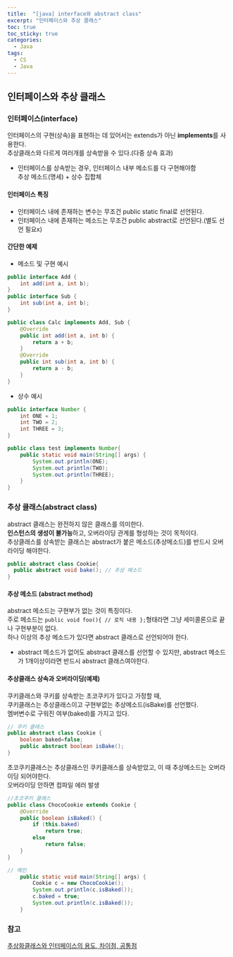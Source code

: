 ```yaml
---
title:  "[java] interface와 abstract class"
excerpt: "인터페이스와 추상 클래스"
toc: true
toc_sticky: true
categories:
  - Java
tags:
  - CS
  - Java
---
```

## 인터페이스와 추상 클래스  
### 인터페이스(interface)  
인터페이스의 구현(상속)을 표현하는 데 있어서는 extends가 아닌 **implements**를 사용한다.  
추상클래스와 다르게 여러개를 상속받을 수 있다.(다중 상속 효과)  
  + 인터페이스를 상속받는 경우, 인터페이스 내부 메소드를 다 구현해야함  
추상 메소드(명세) + 상수 집합체  

#### 인터페이스 특징  
* 인터페이스 내에 존재하는 변수는 무조건 public static final로 선언된다.  
* 인터페이스 내에 존재하는 메소드는 무조건 public abstract로 선언된다.(별도 선언 필요x)  

#### 간단한 예제  
* 메소드 및 구현 예시  
```java
public interface Add {
	int add(int a, int b);
}
public interface Sub {
	int sub(int a, int b);
}
```
```java
public class Calc implements Add, Sub {
	@Override
	public int add(int a, int b) {
		return a + b;
	}
	@Override
	public int sub(int a, int b) {
		return a - b;
	}
}
```


* 상수 예시  
```java
public interface Number {
	int ONE = 1;
	int TWO = 2;
	int THREE = 3;
}
```
```java
public class test implements Number{
	public static void main(String[] args) {
		System.out.println(ONE);
		System.out.println(TWO);
		System.out.println(THREE);
	}
}
```


### 추상 클래스(abstract class)    
abstract 클래스는 완전하지 않은 클래스를 의미한다.  
**인스턴스의 생성이 불가능**하고, 오버라이딩 관계를 형성하는 것이 목적이다.  
추상클래스를 상속받는 클래스는 abstract가 붙은 메소드(추상메소드)를 반드시 오버라이딩 해야한다.  
```java
public abstract class Cookie{
  public abstract void bake(); // 추상 메소드
}
```
#### 추상 메소드 (abstract method)  
abstract 메소드는 구현부가 없는 것이 특징이다.  
주로 메소드는 <code>public void foo(){  // 로직 내용 };</code>형태라면 그냥 세미콜론으로 끝나 구현부분이 없다.  
하나 이상의 추상 메소드가 있다면 abstract 클래스로 선언되어야 한다.  

* abstract 메소드가 없어도 abstract 클래스를 선언할 수 있지만, abstract 메소드가 1개이상이라면 반드시 abstract 클래스여야한다.  

#### 추상클래스 상속과 오버라이딩(예제)  
쿠키클래스와 쿠키를 상속받는 초코쿠키가 있다고 가정할 때,  
쿠키클래스는 추상클래스이고 구현부없는 추상메소드(isBake)를 선언했다.  
멤버변수로 구워진 여부(baked)를 가지고 있다.  
```java
// 쿠키 클래스
public abstract class Cookie {
	boolean baked=false;
	public abstract boolean isBake();
}
```

초코쿠키클래스는 추상클래스인 쿠키클래스를 상속받았고, 이 때 추상메소드는 오버라이딩 되어야한다.  
오버라이딩 안하면 컴파일 에러 발생  
```java
//초코쿠키 클래스
public class ChocoCookie extends Cookie {
	@Override
	public boolean isBaked() {
		if (this.baked)
			return true;
		else
			return false;
	}
}
```
```java
// 메인
	public static void main(String[] args) {
		Cookie c = new ChocoCookie();
		System.out.println(c.isBaked());
		c.baked = true;
		System.out.println(c.isBaked());
	}
```
### 참고  
[추상화클래스와 인터페이스의 용도, 차이점, 공통점](https://marobiana.tistory.com/58)  